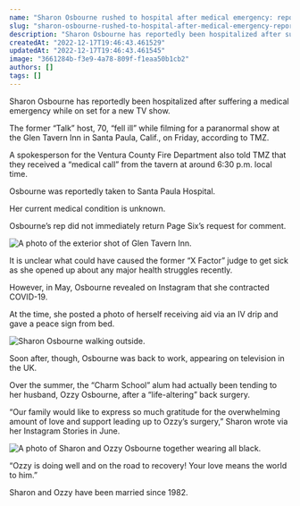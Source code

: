 ```yaml
---
name: "Sharon Osbourne rushed to hospital after medical emergency: report"
slug: "sharon-osbourne-rushed-to-hospital-after-medical-emergency-report"
description: "Sharon Osbourne has reportedly been hospitalized after suffering a medical emergency on Friday, while on set for a new TV show in California."
createdAt: "2022-12-17T19:46:43.461529"
updatedAt: "2022-12-17T19:46:43.461545"
image: "3661284b-f3e9-4a78-809f-f1eaa50b1cb2"
authors: []
tags: []
---
```

Sharon Osbourne has reportedly been hospitalized after suffering a medical emergency while on set for a new TV show.

The former “Talk” host, 70, “fell ill” while filming for a paranormal show at the Glen Tavern Inn in Santa Paula, Calif., on Friday, according to TMZ.

A spokesperson for the Ventura County Fire Department also told TMZ that they received a “medical call” from the tavern at around 6:30 p.m. local time.

Osbourne was reportedly taken to Santa Paula Hospital. 

Her current medical condition is unknown.

Osbourne’s rep did not immediately return Page Six’s request for comment.

![A photo of the exterior shot of Glen Tavern Inn.](97be895f-f41a-4b15-9e33-755b57b1631c)

It is unclear what could have caused the former “X Factor” judge to get sick as she opened up about any major health struggles recently.

However, in May, Osbourne revealed on Instagram that she contracted COVID-19.

At the time, she posted a photo of herself receiving aid via an IV drip and gave a peace sign from bed.

![Sharon Osbourne walking outside.](2e39cb17-c7b9-4e06-a683-a1e13d3caffe)

Soon after, though, Osbourne was back to work, appearing on television in the UK.

Over the summer, the “Charm School” alum had actually been tending to her husband, Ozzy Osbourne, after a “life-altering” back surgery.

“Our family would like to express so much gratitude for the overwhelming amount of love and support leading up to Ozzy’s surgery,” Sharon wrote via her Instagram Stories in June.

![A photo of Sharon and Ozzy Osbourne together wearing all black. ](9ccd2adb-3dcd-42bf-af1a-ca69529fb906)

“Ozzy is doing well and on the road to recovery! Your love means the world to him.”

Sharon and Ozzy have been married since 1982.

